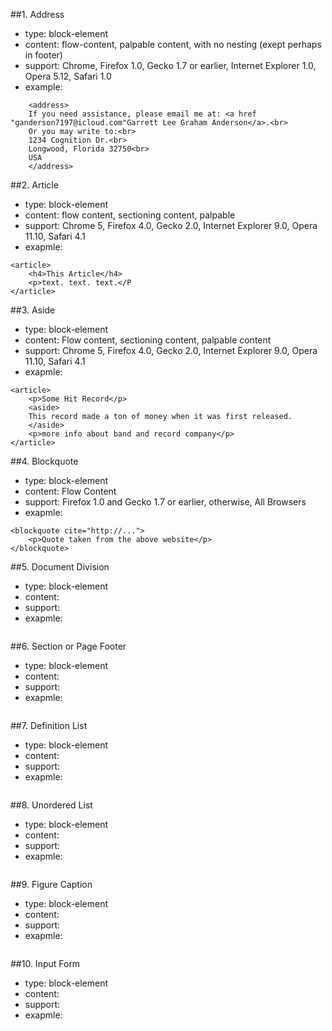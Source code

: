 ##1. Address
* type: block-element
* content: flow-content, palpable content, with no nesting (exept perhaps in footer)
* support: Chrome, Firefox 1.0, Gecko 1.7 or earlier, Internet Explorer 1.0, Opera 5.12, Safari 1.0
* example:
```
    <address> 
    If you need assistance, please email me at: <a href "ganderson7197@icloud.com"Garrett Lee Graham Anderson</a>.<br>
    Or you may write to:<br>
    1234 Cognition Dr.<br>
    Longwood, Florida 32750<br>
    USA
    </address>
```
##2. Article
* type: block-element
* content: flow content, sectioning content, palpable
* support: Chrome 5, Firefox 4.0, Gecko 2.0, Internet Explorer 9.0, Opera 11.10, Safari 4.1
* exapmle:
```
<article>
    <h4>This Article</h4>
    <p>text. text. text.</P
</article>
```
##3. Aside
* type: block-element
* content: Flow content, sectioning content, palpable content
* support: Chrome 5, Firefox 4.0, Gecko 2.0, Internet Explorer 9.0, Opera 11.10, Safari 4.1
* exapmle:
```
<article>
    <p>Some Hit Record</p>
    <aside>
    This record made a ton of money when it was first released.
    </aside>
    <p>more info about band and record company</p>
</article>
```
##4. Blockquote
* type: block-element
* content: Flow Content
* support: Firefox 1.0 and Gecko 1.7 or earlier, otherwise, All Browsers
* exapmle:
```
<blockquote cite="http://...">
    <p>Quote taken from the above website</p>
</blockquote>
```
##5. Document Division
* type: block-element
* content:
* support:
* exapmle:
```

```
##6. Section or Page Footer
* type: block-element
* content: 
* support:
* exapmle:
```

```
##7. Definition List
* type: block-element
* content: 
* support:
* exapmle:
```

```
##8. Unordered List
* type: block-element
* content: 
* support:
* exapmle:
```

```
##9. Figure Caption
* type: block-element
* content: 
* support:
* exapmle:
```

```
##10. Input Form
* type: block-element
* content: 
* support:
* exapmle:
```

```
